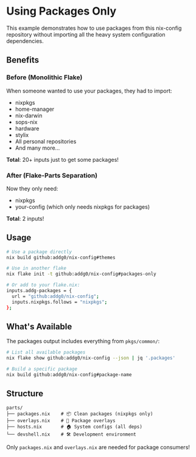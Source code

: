 # Using Packages Only

This example demonstrates how to use packages from this nix-config repository without importing all the heavy system configuration dependencies.

## Benefits

### Before (Monolithic Flake)
When someone wanted to use your packages, they had to import:
- nixpkgs
- home-manager
- nix-darwin
- sops-nix
- hardware
- stylix
- All personal repositories
- And many more...

**Total**: 20+ inputs just to get some packages!

### After (Flake-Parts Separation)
Now they only need:
- nixpkgs
- your-config (which only needs nixpkgs for packages)

**Total**: 2 inputs!

## Usage

```bash
# Use a package directly
nix build github:addg0/nix-config#themes

# Use in another flake
nix flake init -t github:addg0/nix-config#packages-only

# Or add to your flake.nix:
inputs.addg-packages = {
  url = "github:addg0/nix-config";
  inputs.nixpkgs.follows = "nixpkgs";
};
```

## What's Available

The packages output includes everything from `pkgs/common/`:

```bash
# List all available packages
nix flake show github:addg0/nix-config --json | jq '.packages'

# Build a specific package
nix build github:addg0/nix-config#package-name
```

## Structure

```
parts/
├── packages.nix    # 📦 Clean packages (nixpkgs only)
├── overlays.nix    # 🔧 Package overlays
├── hosts.nix       # 🏠 System configs (all deps)
└── devshell.nix    # 🛠️ Development environment
```

Only `packages.nix` and `overlays.nix` are needed for package consumers!